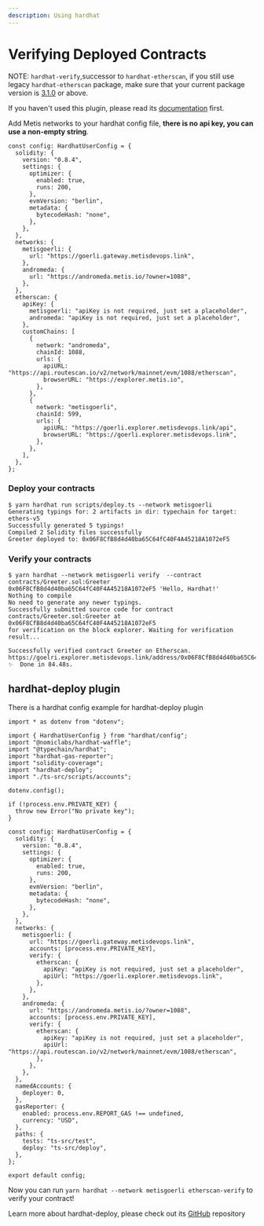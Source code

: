 ```yaml
---
description: Using hardhat
---
```


# Verifying Deployed Contracts

NOTE: `hardhat-verify`,successor to `hardhat-etherscan`, if you still use legacy `hardhat-etherscan` package, make sure that your current package version is [3.1.0](https://github.com/NomicFoundation/hardhat/releases/tag/%40nomiclabs%2Fhardhat-etherscan%403.1.0) or above.

If you haven't used this plugin, please read its [documentation](https://hardhat.org/hardhat-runner/plugins/nomicfoundation-hardhat-verify) first.

Add Metis networks to your hardhat config file, **there is no api key, you can use a non-empty string**.

```solidity
const config: HardhatUserConfig = {
  solidity: {
    version: "0.8.4",
    settings: {
      optimizer: {
        enabled: true,
        runs: 200,
      },
      evmVersion: "berlin",
      metadata: {
        bytecodeHash: "none",
      },
    },
  },
  networks: {
    metisgoerli: {
      url: "https://goerli.gateway.metisdevops.link",
    },
    andromeda: {
      url: "https://andromeda.metis.io/?owner=1088",
    },
  },
  etherscan: {
    apiKey: {
      metisgoerli: "apiKey is not required, just set a placeholder",
      andromeda: "apiKey is not required, just set a placeholder",
    },
    customChains: [
      {
        network: "andromeda",
        chainId: 1088,
        urls: {
          apiURL: "https://api.routescan.io/v2/network/mainnet/evm/1088/etherscan",
          browserURL: "https://explorer.metis.io",
        },
      },
      {
        network: "metisgoerli",
        chainId: 599,
        urls: {
          apiURL: "https://goerli.explorer.metisdevops.link/api",
          browserURL: "https://goerli.explorer.metisdevops.link",
        },
      },
    ],
  },
};
```

### Deploy your contracts

```
$ yarn hardhat run scripts/deploy.ts --network metisgoerli
Generating typings for: 2 artifacts in dir: typechain for target: ethers-v5
Successfully generated 5 typings!
Compiled 2 Solidity files successfully
Greeter deployed to: 0x06F8CfB8d4d40ba65C64fC40F4A45218A1072eF5
```

### Verify your contracts

```
$ yarn hardhat --network metisgoerli verify  --contract contracts/Greeter.sol:Greeter 0x06F8CfB8d4d40ba65C64fC40F4A45218A1072eF5 'Hello, Hardhat!' 
Nothing to compile
No need to generate any newer typings.
Successfully submitted source code for contract
contracts/Greeter.sol:Greeter at 0x06F8CfB8d4d40ba65C64fC40F4A45218A1072eF5
for verification on the block explorer. Waiting for verification result...

Successfully verified contract Greeter on Etherscan.
https://goelri.explorer.metisdevops.link/address/0x06F8CfB8d4d40ba65C64fC40F4A45218A1072eF5#code
✨  Done in 84.48s.
```

## hardhat-deploy plugin

There is a hardhat config example for hardhat-deploy plugin

```solidity
import * as dotenv from "dotenv";

import { HardhatUserConfig } from "hardhat/config";
import "@nomiclabs/hardhat-waffle";
import "@typechain/hardhat";
import "hardhat-gas-reporter";
import "solidity-coverage";
import "hardhat-deploy";
import "./ts-src/scripts/accounts";

dotenv.config();

if (!process.env.PRIVATE_KEY) {
  throw new Error("No private key");
}

const config: HardhatUserConfig = {
  solidity: {
    version: "0.8.4",
    settings: {
      optimizer: {
        enabled: true,
        runs: 200,
      },
      evmVersion: "berlin",
      metadata: {
        bytecodeHash: "none",
      },
    },
  },
  networks: {
    metisgoerli: {
      url: "https://goerli.gateway.metisdevops.link",
      accounts: [process.env.PRIVATE_KEY],
      verify: {
        etherscan: {
          apiKey: "apiKey is not required, just set a placeholder",
          apiUrl: "https://goerli.explorer.metisdevops.link",
        },
      },
    },
    andromeda: {
      url: "https://andromeda.metis.io/?owner=1088",
      accounts: [process.env.PRIVATE_KEY],
      verify: {
        etherscan: {
          apiKey: "apiKey is not required, just set a placeholder",
          apiUrl: "https://api.routescan.io/v2/network/mainnet/evm/1088/etherscan",
        },
      },
    },
  },
  namedAccounts: {
    deployer: 0,
  },
  gasReporter: {
    enabled: process.env.REPORT_GAS !== undefined,
    currency: "USD",
  },
  paths: {
    tests: "ts-src/test",
    deploy: "ts-src/deploy",
  },
};

export default config;
```

Now you can run `yarn hardhat --network metisgoerli etherscan-verify` to verify your contract!

Learn more about hardhat-deploy, please check out its [GitHub](https://github.com/wighawag/hardhat-deploy#4-hardhat-etherscan-verify) repository
